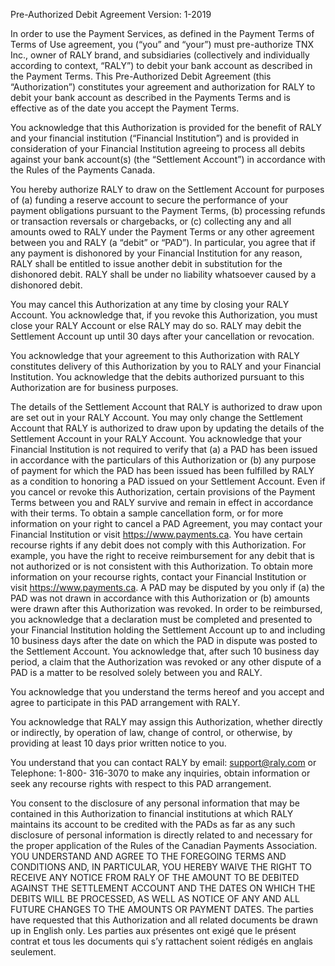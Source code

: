 Pre-Authorized Debit Agreement
Version: 1-2019

In order to use the Payment Services, as defined in the Payment Terms of Terms of Use agreement, you (“you” and “your”) must pre-authorize TNX Inc., owner of RALY brand, and subsidiaries (collectively and individually according to context, “RALY”) to debit your bank account as described in the Payment Terms. This Pre-Authorized Debit Agreement (this “Authorization”) constitutes your agreement and authorization for RALY to debit your bank account as described in the Payments Terms and is effective as of the date you accept the Payment Terms.

You acknowledge that this Authorization is provided for the benefit of RALY and your financial institution (“Financial Institution”) and is provided in consideration of your Financial Institution agreeing to process all debits against your bank account(s) (the “Settlement Account”) in accordance with the Rules of the Payments Canada.

You hereby authorize RALY to draw on the Settlement Account for purposes of (a) funding a reserve account to secure the performance of your payment obligations pursuant to the Payment Terms, (b) processing refunds or transaction reversals or chargebacks, or (c) collecting any and all amounts owed to RALY under the Payment Terms or any other agreement between you and RALY (a “debit” or “PAD”). In particular, you agree that if any payment is dishonored by your Financial Institution for any reason, RALY shall be entitled to issue another debit in substitution for the dishonored debit. RALY shall be under no liability whatsoever caused by a dishonored debit.

You may cancel this Authorization at any time by closing your RALY Account. You acknowledge that, if you revoke this Authorization, you must close your RALY Account or else RALY may do so. RALY may debit the Settlement Account up until 30 days after your cancellation or revocation.

You acknowledge that your agreement to this Authorization with RALY constitutes delivery of this Authorization by you to RALY and your Financial Institution.
You acknowledge that the debits authorized pursuant to this Authorization are for business purposes.

The details of the Settlement Account that RALY is authorized to draw upon are set out in your RALY Account. You may only change the Settlement Account that RALY is authorized to draw upon by updating the details of the Settlement Account in your RALY Account.
You acknowledge that your Financial Institution is not required to verify that (a) a PAD has been issued in accordance with the particulars of this Authorization or (b) any purpose of payment for which the PAD has been issued has been fulfilled by RALY as a condition to honoring a PAD issued on your Settlement Account.
Even if you cancel or revoke this Authorization, certain provisions of the Payment Terms between you and RALY survive and remain in effect in accordance with their terms. To obtain a sample cancellation form, or for more information on your right to cancel a PAD Agreement, you may contact your Financial Institution or visit https://www.payments.ca.
You have certain recourse rights if any debit does not comply with this Authorization. For example, you have the right to receive reimbursement for any debit that is not authorized or is not consistent with this Authorization. To obtain more information on your recourse rights, contact your Financial Institution or visit https://www.payments.ca.
A PAD may be disputed by you only if (a) the PAD was not drawn in accordance with this Authorization or (b) amounts were drawn after this Authorization was revoked. In order to be reimbursed, you acknowledge that a declaration must be completed and presented to your Financial Institution holding the Settlement Account up to and including 10 business days after the date on which the PAD in dispute was posted to the Settlement Account. You acknowledge that, after such 10 business day period, a claim that the Authorization was revoked or any other dispute of a PAD is a matter to be resolved solely between you and RALY.

You acknowledge that you understand the terms hereof and you accept and agree to participate in this PAD arrangement with RALY.

You acknowledge that RALY may assign this Authorization, whether directly or indirectly, by operation of law, change of control, or otherwise, by providing at least 10 days prior written notice to you.

You understand that you can contact RALY by email: support@raly.com or Telephone: 1-800- 316-3070 to make any inquiries, obtain information or seek any recourse rights with respect to this PAD arrangement.

You consent to the disclosure of any personal information that may be contained in this Authorization to financial institutions at which RALY maintains its account to be credited with the PADs as far as any such disclosure of personal information is directly related to and necessary for the proper application of the Rules of the Canadian Payments Association.
YOU UNDERSTAND AND AGREE TO THE FOREGOING TERMS AND CONDITIONS AND, IN PARTICULAR, YOU HEREBY WAIVE THE RIGHT TO RECEIVE ANY NOTICE FROM RALY OF THE AMOUNT TO BE DEBITED AGAINST THE SETTLEMENT ACCOUNT AND THE DATES ON WHICH THE DEBITS WILL BE PROCESSED, AS WELL AS NOTICE OF ANY AND ALL FUTURE CHANGES TO THE AMOUNTS OR PAYMENT DATES.
The parties have requested that this Authorization and all related documents be drawn up in English only. Les parties aux présentes ont exigé que le présent contrat et tous les documents qui s’y rattachent soient rédigés en anglais seulement.